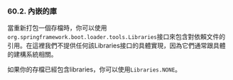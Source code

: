 ### 60.2. 內嵌的庫

當重新打包一個存檔時，你可以使用`org.springframework.boot.loader.tools.Libraries`接口來包含對依賴文件的引用。在這裡我們不提供任何該Libraries接口的具體實現，因為它們通常跟具體的建構系統相關。

如果你的存檔已經包含libraries，你可以使用`Libraries.NONE`。
